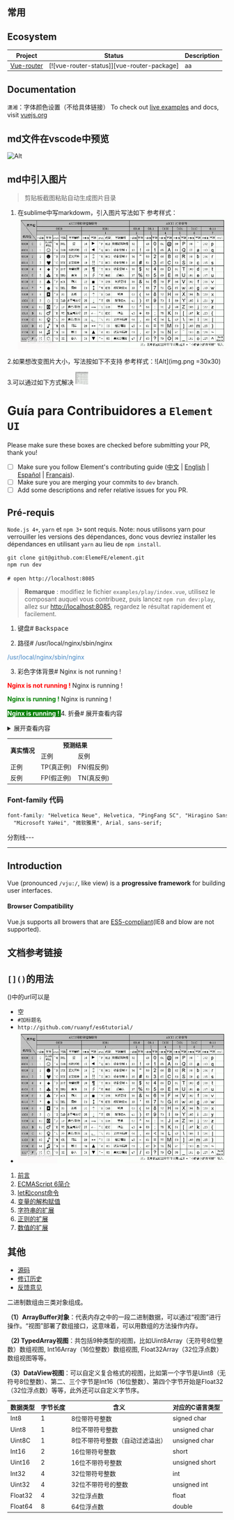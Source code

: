 ## 常用



## Ecosystem

| Project             | Status    | Description   |
| ------------------- | --------- | ------------- |
| [Vue-router]        | [![vue-router-status]][vue-router-package]| aa |

[vue-router]: https://github.com/vuejs/vue-router

## Documentation
`潇湘`：字体颜色设置（不给具体链接）
To check out [live examples]() and docs, visit [vuejs.org]()


## **md文件在vscode中预览**
![Alt](vscode插件.jpg)
## md中引入图片
> 剪贴板截图粘贴自动生成图片目录

1. 在sublime中写markdowm，引入图片写法如下
   参考样式：![Alt](img.png)
   
2.如果想改变图片大小，写法按如下不支持
    参考样式：![Alt](img.png =30x30)

3.可以通过如下方式解决
   <img src="img.png" width="30" height="30" />


<!--
重要: 请使用以下链接创建新 issue

  https://elementui.github.io/issue-generator

未通过以上链接创建的 issue 会被机器人直接关闭。

########

IMPORTANT: Please use the following link to create a new issue:

  https://elementui.github.io/issue-generator

If your issue was not created using the app above, it will be closed immediately.
-->
# Guía para Contribuidores a `Element UI`


Please make sure these boxes are checked before submitting your PR, thank you!

* [ ] Make sure you follow Element's contributing guide ([中文](https://github.com/ElemeFE/element/blob/master/.github/CONTRIBUTING.zh-CN.md) | [English](https://github.com/ElemeFE/element/blob/master/.github/CONTRIBUTING.en-US.md) | [Español](https://github.com/ElemeFE/element/blob/master/.github/CONTRIBUTING.es.md) | [Français](https://github.com/ElemeFE/element/blob/master/.github/CONTRIBUTING.fr-FR.md)).
* [ ] Make sure you are merging your commits to `dev` branch.
* [ ] Add some descriptions and refer relative issues for you PR.

## Pré-requis
`Node.js 4+`, `yarn` et `npm 3+` sont requis. Note: nous utilisons yarn pour verrouiller les versions des dépendances, donc vous devriez installer les dépendances en utilisant `yarn` au lieu de `npm install`.
```shell
git clone git@github.com:ElemeFE/element.git
npm run dev

# open http://localhost:8085
```

> **Remarque** : modifiez le fichier `examples/play/index.vue`, utilisez le composant auquel vous contribuez, puis lancez `npm run dev:play`, allez sur [http://localhost:8085](http://localhost:8085), regardez le résultat rapidement et facilement.


1. 键盘#
<kbd>Backspace</kbd>

2. 路径#
   /usr/local/nginx/sbin/nginx

<span style="color:#4185c4;">/usr/local/nginx/sbin/nginx</span>

3. 彩色字体背景#
   Nginx is not running !

<b style="color:red;">Nginx&nbsp;is&nbsp;not&nbsp;running&nbsp;!</b>
Nginx is running !

<b style="color:green;">Nginx&nbsp;is&nbsp;running&nbsp;!</b>
Nginx is running !

<b style="background-color:green;color:white;"> Nginx is running ! </b>
4. 折叠#
展开查看内容
<details>
 <summary>展开查看内容</summary>
 这是展开后的内容。
</details>


<table align="center">
    <tr>
        <th rowspan="2">真实情况</th>
        <th colspan="2">预测结果</th>
    </tr>
    <tr>
        <td>正例</td>
        <td>反例</td>
    </tr>
    <tr>
        <td>正例</td>
        <td>TP(真正例)</td>
        <td>FN(假反例)</td>
    </tr>
    <tr>
        <td>反例</td>
        <td>FP(假正例)</td>
        <td>TN(真反例)</td>
    </tr>
</table>


### Font-family 代码

```css
font-family: "Helvetica Neue", Helvetica, "PingFang SC", "Hiragino Sans GB",
  "Microsoft YaHei", "微软雅黑", Arial, sans-serif;
```

分割线---

---

## Introduction

Vue (pronounced `/vju:/`, like view) is a **progressive framework** for building user interfaces. 


#### Browser Compatibility

Vue.js supports all browers that are [ES5-compliant]()(IE8 and blow are not supported).

## 文档参考链接


## `[]()`的用法
()中的url可以是
- 空
- `#加标题名 `
- `http://github.com/ruanyf/es6tutorial/`
- ![](./images/img.png)

1. [前言](#README)
1. [ECMAScript 6简介](#docs/intro)
1. [let和const命令](#docs/let)
1. [变量的解构赋值](#docs/destructuring)
1. [字符串的扩展](#docs/string)
1. [正则的扩展](#docs/regex)
1. [数值的扩展](#docs/number)

## 其他
- [源码](http://github.com/ruanyf/es6tutorial/)
- [修订历史](https://github.com/ruanyf/es6tutorial/commits/gh-pages)
- [反馈意见](https://github.com/ruanyf/es6tutorial/issues)

二进制数组由三类对象组成。

**（1）ArrayBuffer对象**：代表内存之中的一段二进制数据，可以通过“视图”进行操作。“视图”部署了数组接口，这意味着，可以用数组的方法操作内存。

**（2) TypedArray视图**：共包括9种类型的视图，比如Uint8Array（无符号8位整数）数组视图, Int16Array（16位整数）数组视图, Float32Array（32位浮点数）数组视图等等。

**（3）DataView视图**：可以自定义复合格式的视图，比如第一个字节是Uint8（无符号8位整数）、第二、三个字节是Int16（16位整数）、第四个字节开始是Float32（32位浮点数）等等，此外还可以自定义字节序。


数据类型 | 字节长度 | 含义 | 对应的C语言类型
--------|--------|----|---------------
Int8|1|8位带符号整数|signed char
Uint8|1|8位不带符号整数|unsigned char
Uint8C|1|8位不带符号整数（自动过滤溢出）|unsigned char
Int16|2|16位带符号整数|short
Uint16|2|16位不带符号整数|unsigned short
Int32|4|32位带符号整数|int
Uint32|4|32位不带符号的整数|unsigned int
Float32|4|32位浮点数|float
Float64|8|64位浮点数|double